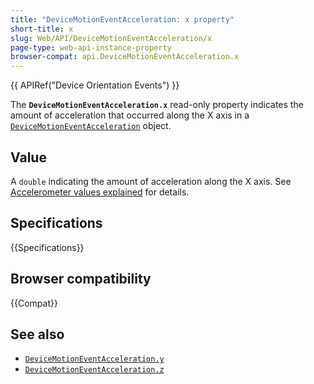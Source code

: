 ```yaml
---
title: "DeviceMotionEventAcceleration: x property"
short-title: x
slug: Web/API/DeviceMotionEventAcceleration/x
page-type: web-api-instance-property
browser-compat: api.DeviceMotionEventAcceleration.x
---
```


{{ APIRef("Device Orientation Events") }}

The **`DeviceMotionEventAcceleration.x`** read-only property indicates the amount of acceleration that occurred along the X
axis in a [`DeviceMotionEventAcceleration`](/en-US/docs/Web/API/DeviceMotionEventAcceleration)
object.

## Value

A `double` indicating the amount of acceleration along the X axis.
See [Accelerometer values explained](/en-US/docs/Web/API/Device_orientation_events/Detecting_device_orientation) for details.

## Specifications

{{Specifications}}

## Browser compatibility

{{Compat}}

## See also

- [`DeviceMotionEventAcceleration.y`](/en-US/docs/Web/API/DeviceMotionEventAcceleration/y)
- [`DeviceMotionEventAcceleration.z`](/en-US/docs/Web/API/DeviceMotionEventAcceleration/z)
